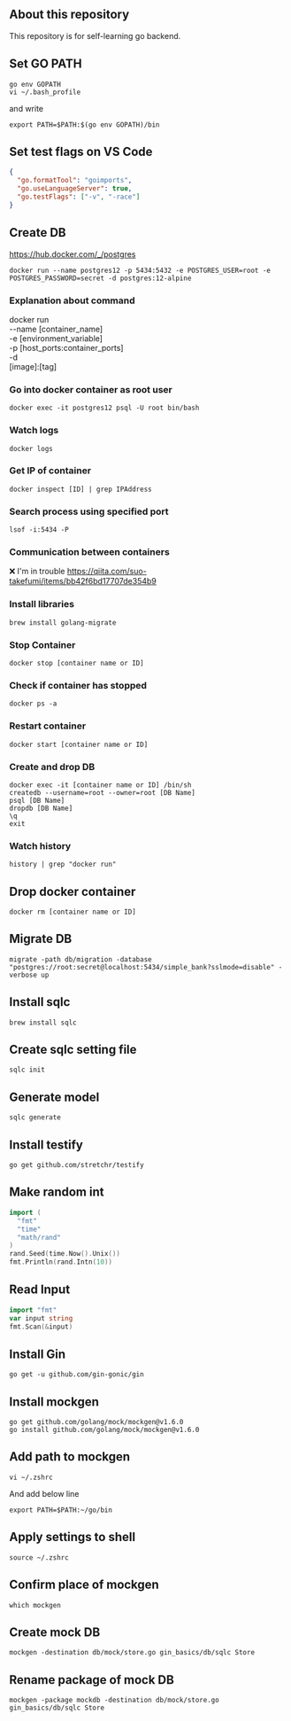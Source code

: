 ## About this repository

This repository is for self-learning go backend.

## Set GO PATH

```shell
go env GOPATH
vi ~/.bash_profile
```

and write

```
export PATH=$PATH:$(go env GOPATH)/bin
```

## Set test flags on VS Code

```json
{
  "go.formatTool": "goimports",
  "go.useLanguageServer": true,
  "go.testFlags": ["-v", "-race"]
}
```

## Create DB

https://hub.docker.com/_/postgres

```shell
docker run --name postgres12 -p 5434:5432 -e POSTGRES_USER=root -e POSTGRES_PASSWORD=secret -d postgres:12-alpine
```

### Explanation about command

docker run  
--name [container_name]  
-e [environment_variable]  
-p [host_ports:container_ports]  
-d  
[image]:[tag]

### Go into docker container as root user

```shell
docker exec -it postgres12 psql -U root bin/bash
```

### Watch logs

```shell
docker logs
```

### Get IP of container

```shell
docker inspect [ID] | grep IPAddress
```

### Search process using specified port

```shell
lsof -i:5434 -P
```

### Communication between containers

❌ I'm in trouble
https://qiita.com/suo-takefumi/items/bb42f6bd17707de354b9

### Install libraries

```shell
brew install golang-migrate
```

### Stop Container

```shell
docker stop [container name or ID]
```

### Check if container has stopped

```shell
docker ps -a
```

### Restart container

```shell
docker start [container name or ID]
```

### Create and drop DB

```shell
docker exec -it [container name or ID] /bin/sh
createdb --username=root --owner=root [DB Name]
psql [DB Name]
dropdb [DB Name]
\q
exit
```

### Watch history

```shell
history | grep "docker run"
```

## Drop docker container

```shell
docker rm [container name or ID]
```

## Migrate DB

```shell
migrate -path db/migration -database "postgres://root:secret@localhost:5434/simple_bank?sslmode=disable" -verbose up
```

## Install sqlc

```shell
brew install sqlc
```

## Create sqlc setting file

```shell
sqlc init
```

## Generate model

```shell
sqlc generate
```

## Install testify

```shell
go get github.com/stretchr/testify
```

## Make random int

```go
import (
  "fmt"
  "time"
  "math/rand"
)
rand.Seed(time.Now().Unix())
fmt.Println(rand.Intn(10))
```

## Read Input

```go
import "fmt"
var input string
fmt.Scan(&input)
```

## Install Gin

```shell
go get -u github.com/gin-gonic/gin
```

## Install mockgen

```shell
go get github.com/golang/mock/mockgen@v1.6.0
go install github.com/golang/mock/mockgen@v1.6.0
```

## Add path to mockgen

```shell
vi ~/.zshrc
```

And add below line

```shell
export PATH=$PATH:~/go/bin
```

## Apply settings to shell

```shell
source ~/.zshrc
```

## Confirm place of mockgen

```shell
which mockgen
```

## Create mock DB

```shell
mockgen -destination db/mock/store.go gin_basics/db/sqlc Store
```

## Rename package of mock DB

```shell
mockgen -package mockdb -destination db/mock/store.go gin_basics/db/sqlc Store
```
